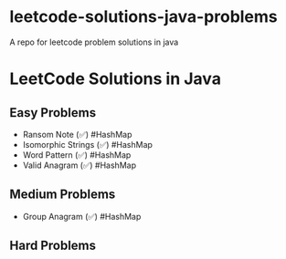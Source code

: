 # leetcode-solutions-java-problems
A repo for leetcode problem solutions in java

# LeetCode Solutions in Java

## Easy Problems
- Ransom Note (✅) #HashMap
- Isomorphic Strings (✅) #HashMap
- Word Pattern (✅) #HashMap
- Valid Anagram (✅) #HashMap

## Medium Problems
- Group Anagram (✅) #HashMap

## Hard Problems

